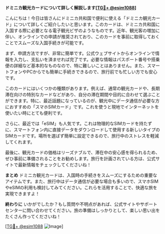 **ドミニカ観光カードについて詳しく解説します[[TG💪+ @esim1088](https://t.me/s/esim1088)]**

こんにちは！今日は皆さんにドミニカ共和国で便利に使える「ドミニカ観光カード」について詳しくご紹介したいと思います。このカードは、ドミニカ共和国に入国する際に必要となる電子観光ビザのようなものです。近年、観光客の増加に伴い、オンラインでの申請が推奨されており、このカードを事前に取得しておくことでスムーズな入国手続きが可能です。

まず、申請方法ですが、非常に簡単です。公式ウェブサイトからオンラインで情報を入力し、支払いを済ませれば完了です。必要な情報はパスポート番号や搭乗便の詳細など基本的なものなので、特に難しいことはありません。また、スマートフォンやPCからでも簡単に手続きできるので、旅行前でも忙しい方でも安心です。

このカードにはいくつかの種類があります。例えば、通常の観光カードや、長期滞在向けの特別なカードなどがあり、自分の滞在期間や目的に合わせて選ぶことができます。特に、最近話題になっているのが、観光中にデータ通信が必要な方におすすめの「スマホSIMカード」です。これを使うと現地でインターネットを使いたい時にとても便利です。

さらに、最近では「eSIM」も人気です。これは物理的なSIMカードを持たずに、スマートフォン内に直接データをダウンロードして使用する新しいタイプのSIMカードです。場所を選ばず簡単に設定できるので、旅行中のストレスを軽減してくれます。

最後に、観光カードの価格はリーズナブルで、滞在中の安心感を得られるため、ぜひ事前に準備されることをお勧めします。旅行を計画されている方は、公式サイトで最新情報をチェックしてくださいね！

**まとめ**
ドミニカ観光カードは、入国時の手続きをスムーズにするための重要なアイテムです。また、旅行中はデータ通信が必要な場合も多いので、スマホSIMやeSIMの利用も検討してみてください。これらを活用することで、快適な旅を実現できますよ！

**終わりに**
いかがでしたか？もし質問や不明点があれば、公式サイトやサポートセンターに問い合わせてください。旅の準備はしっかりとして、楽しい思い出をたくさん作ってくださいね！

[[TG💪+ @esim1088](https://t.me/s/esim1088) ![Image](https://i.postimg.cc/Y0z9fWf4/image.png)]
